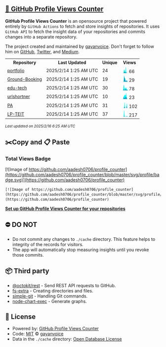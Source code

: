 ## [🚀 GitHub Profile Views Counter](https://github.com/gayanvoice/github-profile-views-counter)
**GitHub Profile Views Counter** is an opensource project that powered entirely by  `GitHub Actions` to fetch and store insights of repositories.
It uses `GitHub API` to fetch the insight data of your repositories and commits changes into a separate repository.

The project created and maintained by [gayanvoice](https://github.com/gayanvoice). Don't forget to follow him on [GitHub](https://github.com/gayanvoice), [Twitter](https://twitter.com/gayanvoice), and [Medium](https://gayanvoice.medium.com/).

<table>
	<tr>
		<th>
			Repository
		</th>
		<th>
			Last Updated
		</th>
		<th>
			Unique
		</th>
		<th>
			Views
		</th>
	</tr>
	<tr>
		<td>
			<a href="https://github.com/aadesh0706/profile_counter/tree/master/readme/709003659/year.md">
				portfolio
			</a>
		</td>
		<td>
			2025/2/14 1:25 AM UTC
		</td>
		<td>
			24
		</td>
		<td>
			<img alt="Response time graph" src="https://github.com/aadesh0706/profile_counter/raw/master/graph/709003659/small/year.png" height="20"> 66
		</td>
	</tr>
	<tr>
		<td>
			<a href="https://github.com/aadesh0706/profile_counter/tree/master/readme/791939581/year.md">
				Ground-Booking
			</a>
		</td>
		<td>
			2025/2/14 1:25 AM UTC
		</td>
		<td>
			19
		</td>
		<td>
			<img alt="Response time graph" src="https://github.com/aadesh0706/profile_counter/raw/master/graph/791939581/small/year.png" height="20"> 29
		</td>
	</tr>
	<tr>
		<td>
			<a href="https://github.com/aadesh0706/profile_counter/tree/master/readme/609208715/year.md">
				edu-tech
			</a>
		</td>
		<td>
			2025/2/14 1:25 AM UTC
		</td>
		<td>
			30
		</td>
		<td>
			<img alt="Response time graph" src="https://github.com/aadesh0706/profile_counter/raw/master/graph/609208715/small/year.png" height="20"> 78
		</td>
	</tr>
	<tr>
		<td>
			<a href="https://github.com/aadesh0706/profile_counter/tree/master/readme/650234975/year.md">
				urlshortner
			</a>
		</td>
		<td>
			2025/2/14 1:25 AM UTC
		</td>
		<td>
			10
		</td>
		<td>
			<img alt="Response time graph" src="https://github.com/aadesh0706/profile_counter/raw/master/graph/650234975/small/year.png" height="20"> 23
		</td>
	</tr>
	<tr>
		<td>
			<a href="https://github.com/aadesh0706/profile_counter/tree/master/readme/794573303/year.md">
				PA
			</a>
		</td>
		<td>
			2025/2/14 1:25 AM UTC
		</td>
		<td>
			31
		</td>
		<td>
			<img alt="Response time graph" src="https://github.com/aadesh0706/profile_counter/raw/master/graph/794573303/small/year.png" height="20"> 102
		</td>
	</tr>
	<tr>
		<td>
			<a href="https://github.com/aadesh0706/profile_counter/tree/master/readme/823035502/year.md">
				LP-TEIT
			</a>
		</td>
		<td>
			2025/2/14 1:25 AM UTC
		</td>
		<td>
			37
		</td>
		<td>
			<img alt="Response time graph" src="https://github.com/aadesh0706/profile_counter/raw/master/graph/823035502/small/year.png" height="20"> 217
		</td>
	</tr>
</table>

<small><i>Last updated on 2025/2/16 6:25 AM UTC</i></small>

## ✂️Copy and 📋 Paste
### Total Views Badge
[![Image of https://github.com/aadesh0706/profile_counter](https://github.com/aadesh0706/profile_counter/blob/master/svg/profile/badge.svg)](https://github.com/aadesh0706/profile_counter)

```readme
[![Image of https://github.com/aadesh0706/profile_counter](https://github.com/aadesh0706/profile_counter/blob/master/svg/profile/badge.svg)](https://github.com/aadesh0706/profile_counter)
```
[**Set up GitHub Profile Views Counter for your repositories**](https://github.com/gayanvoice/github-profile-views-counter)
## ⛔ DO NOT
- Do not commit any changes to `./cache` directory. This feature helps to integrity of the records for visitors.
- The app will automatically stop measuring insights until you revoke those commits.
## 📦 Third party

- [@octokit/rest](https://www.npmjs.com/package/@octokit/rest) - Send REST API requests to GitHub.
- [fs-extra](https://www.npmjs.com/package/fs-extra) - Creating directories and files.
- [simple-git](https://www.npmjs.com/package/simple-git) - Handling Git commands.
- [node-chart-exec](https://www.npmjs.com/package/node-chart-exec) - Generate graphs.
## 📄 License
- Powered by: [GitHub Profile Views Counter](https://github.com/gayanvoice/github-profile-views-counter)
- Code: [MIT](./LICENSE) © [gayanvoice](https://github.com/gayanvoice)
- Data in the `./cache` directory: [Open Database License](https://opendatacommons.org/licenses/odbl/1-0/)